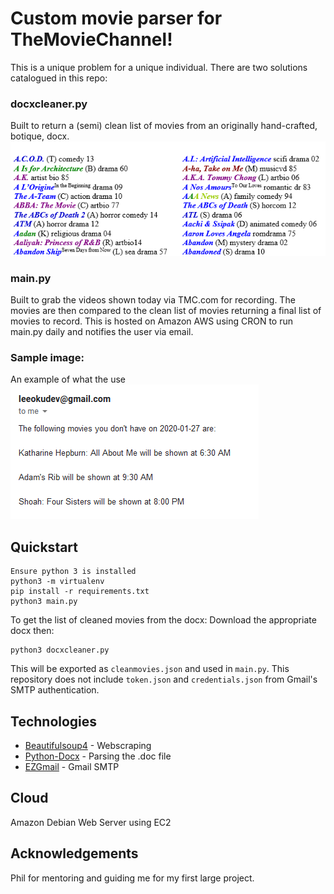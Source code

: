 # Custom movie parser for TheMovieChannel!

This is a unique problem for a unique individual. There are two solutions catalogued in this repo:

### docxcleaner.py
Built to return a (semi) clean list of movies from an originally hand-crafted, botique, docx. 
![Alt text](/cleaned-movies.png "Cleaned movies")

### main.py 
Built to grab the videos shown today via TMC.com for recording. The movies are then compared to the clean list of movies returning a final list of movies to record. This is hosted on Amazon AWS using CRON to run main.py daily and notifies the user via email.

### Sample image:
An example of what the use
![Alt text](/movie-reminder-sample.png "Sample Image")

## Quickstart

```
Ensure python 3 is installed
python3 -m virtualenv
pip install -r requirements.txt
python3 main.py
```

To get the list of cleaned movies from the docx:
Download the appropriate docx then:

```
python3 docxcleaner.py
```
This will be exported as ```cleanmovies.json``` and used in ```main.py```.
This repository does not include ```token.json``` and ```credentials.json``` from Gmail's SMTP authentication.

## Technologies
* <a href = 'https://www.crummy.com/software/BeautifulSoup/bs4/doc/'>Beautifulsoup4</a> - Webscraping
* <a href = 'https://python-docx.readthedocs.io/en/latest/'>Python-Docx</a> - Parsing the .doc file
* <a href = 'https://pypi.org/project/EZGmail/'>EZGmail</a> - Gmail SMTP

## Cloud
Amazon Debian Web Server using EC2

## Acknowledgements
Phil for mentoring and guiding me for my first large project.
